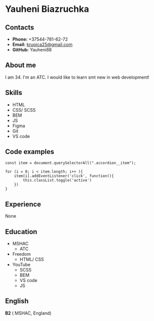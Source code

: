 # Yauheni Biazruchka
## Contacts
* **Phone:** +37544-781-62-72
* **Email:** krupica25@gmail.com
* **GitHub:** Yauheni88
## About me
I am 34. I'm an ATC. I would like to learn smt new in web development!
## Skills
* HTML
* CSS/ SCSS
* BEM
* JS
* Figma
* Git
* VS code
## Code examples
```
const item = document.querySelectorAll(".accordion__item");

for (i = 0; i < item.length; i++ ){
    item[i].addEventListener('click', function(){
        this.classList.toggle('active')
    })
}
```
## Experience
None
## Education
* MSHAC
    + ATC
* Freedom
    + HTML/ CSS
* YouTube
    + SCSS
    + BEM
    + VS code
    + JS
## English
**B2** ( MSHAC, England)